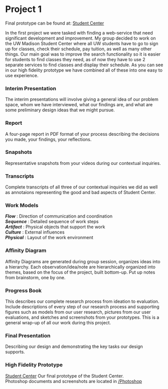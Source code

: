 # Project 1

Final prototype can be found at: [Student Center](https://invis.io/6Q67O875D)

In the first project we were tasked with finding a web-service that need significant development and improvement. My group decided to work on the UW Madison Student Center where all UW students have to go to sign up for classes, check their schedule, pay tuition, as well as many other things. Our main goal was to improve the search functionality so it is easier for students to find classes they need, as of now they have to use 2 separate services to find classes and display their schedule. As you can see in our high fidelity prototype we have combined all of these into one easy to use experience. 

### Interim Presentation

The interim presentations will involve giving a general idea of our problem space, whom we have interviewed, what our findings are, and what are some preliminary design ideas that we might pursue.

### Report

A four-page report in PDF format of your process describing the decisions you made, your findings, your reflections.

### Snapshots

Representative snapshots from your videos during our contextual inquiries.

### Transcripts

Complete transcripts of all three of our contextual inquiries we did as well as annotaions representing the good and bad aspects of Student Center.

### Work Models

***Flow*** : Direction of communication and coordination   
***Sequence*** : Detailed sequence of work steps   
***Artifact*** : Physical objects that support the work   
***Culture*** : External influences   
***Physical*** : Layout of the work environment

### Affinity Diagram

Affinity Diagrams are generated during group session, organizes ideas into a hierarchy. Each observation/idea/note are hierarchically organized into themes, based on the focus of the project, built bottom-up. Put up notes from brainstorm, one by one.

### Progress Book

This describes our complete research process from ideation to evaluation. Include descriptions of every step of our research process and supporting figures such as models from our user research, pictures from our user evaluations, and sketches and screenshots from your prototypes. This is a general wrap-up of all our work during this project.

### Final Presentation

Describing our design and demonstrating the key tasks our design supports.

### High Fidelity Prototype

[Student Center](https://invis.io/6Q67O875D) Our final prototype of the Student Center.   
Photoshop documents and screenshots are located in [/Photoshop](https://github.com/zambur/Course-Work/tree/master/CS570/P1/Photoshop)
